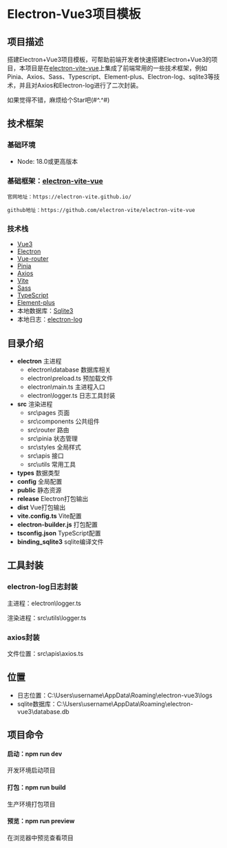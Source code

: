 # Electron-Vue3项目模板

## 项目描述

搭建Electron+Vue3项目模板，可帮助前端开发者快速搭建Electron+Vue3的项目，本项目是在[electron-vite-vue](https://github.com/electron-vite/electron-vite-vue)上集成了前端常用的一些技术框架，例如Pinia、Axios、Sass、Typescript、Element-plus、Electron-log、sqlite3等技术，并且对Axios和Electron-log进行了二次封装。

如果觉得不错，麻烦给个Star吧(#^.^#)

## 技术框架

### 基础环境

* Node:  18.0或更高版本

### **基础框架：[electron-vite-vue](https://github.com/electron-vite/electron-vite-vue)**

    官网地址：https://electron-vite.github.io/

    github地址：https://github.com/electron-vite/electron-vite-vue

### 技术栈

* [Vue3](https://cn.vuejs.org/)
* [Electron](https://www.electronjs.org/zh/docs/latest/)
* [Vue-router](https://router.vuejs.org/zh/)
* [Pinia](https://pinia.vuejs.org/zh/getting-started.html)
* [Axios](https://www.axios-http.cn/)
* [Vite](https://cn.vitejs.dev/)
* [Sass](https://www.sass.hk/)
* [TypeScript](https://www.tslang.cn/index.html)
* [Element-plus](https://element-plus.org/zh-CN/component/button.html)
* 本地数据库：[Sqlite3](https://github.com/TryGhost/node-sqlite3)
* 本地日志：[electron-log](https://github.com/megahertz/electron-log)

## 目录介绍

* **electron** 主进程
  * electron\database 数据库相关
  * electron\preload.ts  预加载文件
  * electron\main.ts  主进程入口
  * electron\logger.ts 日志工具封装
* **src** 渲染进程
  * src\pages  页面
  * src\components 公共组件
  * src\router  路由
  * src\pinia  状态管理
  * src\styles  全局样式
  * src\apis  接口
  * src\utils  常用工具
* **types**  数据类型
* **config** 全局配置
* **public** 静态资源
* **release** Electron打包输出
* **dist** Vue打包输出
* **vite.config.ts** Vite配置
* **electron-builder.js** 打包配置
* **tsconfig.json** TypeScript配置
* **binding_sqlite3** sqlite编译文件

## 工具封装

### electron-log日志封装

主进程：electron\logger.ts

渲染进程：src\utils\logger.ts

### axios封装

文件位置：src\apis\axios.ts

## 位置

* 日志位置：C:\Users\\username\AppData\Roaming\electron-vue3\logs
* sqlite数据库：C:\Users\\username\AppData\Roaming\electron-vue3\database.db

## 项目命令

#### 启动：npm run dev

开发环境启动项目

#### 打包：npm run build

生产环境打包项目

#### 预览：npm run preview

在浏览器中预览查看项目
